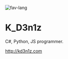 ![fav-lang](https://img.shields.io/badge/favourite%20language-C%23-blueviolet)
# K_D3n1z
C#, Python, JS programmer.

http://kd3n1z.com
